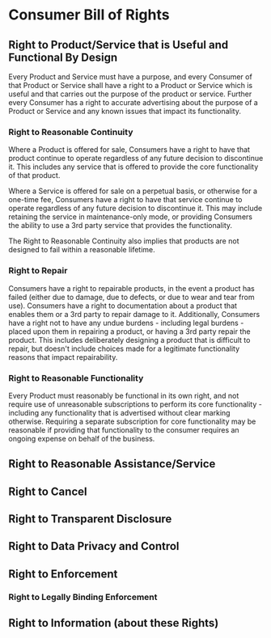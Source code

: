 # Consumer Bill of Rights

## Right to Product/Service that is Useful and Functional By Design

Every Product and Service must have a purpose, and every Consumer of that Product or Service shall have a right to a Product or Service which is useful and that carries out the purpose of the product or service. 
Further every Consumer has a right to accurate advertising about the purpose of a Product or Service and any known issues that impact its functionality.

### Right to Reasonable Continuity

Where a Product is offered for sale, Consumers have a right to have that product continue to operate regardless of any future decision to discontinue it. This includes any service that is offered to provide the core functionality of that product.

Where a Service is offered for sale on a perpetual basis, or otherwise for a one-time fee, Consumers have a right to have that service continue to operate regardless of any future decision to discontinue it. This may include retaining the service in maintenance-only mode, or providing Consumers the ability to use a 3rd party service that provides the functionality.

The Right to Reasonable Continuity also implies that products are not designed to fail within a reasonable lifetime.

### Right to Repair

Consumers have a right to repairable products, in the event a product has failed (either due to damage, due to defects, or due to wear and tear from use). Consumers have a right to documentation about a product that enables them or a 3rd party to repair damage to it. 
Additionally, Consumers have a right not to have any undue burdens - including legal burdens - placed upon them in repairing a product, or having a 3rd party repair the product. This includes deliberately designing a product that is difficult to repair, but doesn't include choices made for a legitimate functionality reasons that impact repairability.


### Right to Reasonable Functionality

Every Product must reasonably be functional in its own right, and not require use of unreasonable subscriptions to perform its core functionality - including any functionality that is advertised without clear marking otherwise. Requiring a separate subscription for core functionality may be reasonable if providing that functionality to the consumer requires an ongoing expense on behalf of the business.

## Right to Reasonable Assistance/Service

## Right to Cancel

## Right to Transparent Disclosure

## Right to Data Privacy and Control

## Right to Enforcement

### Right to Legally Binding Enforcement

## Right to Information (about these Rights)